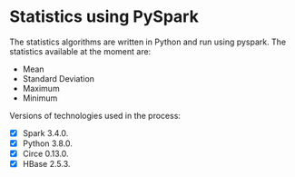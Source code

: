 # Statistics using PySpark
The statistics algorithms are written in Python and run using pyspark.
The statistics available at the moment are:

 - Mean
 - Standard Deviation
 - Maximum
 - Minimum

Versions of technologies used in the process:

 - [x] Spark 3.4.0.
 - [x] Python 3.8.0.
 - [x] Circe 0.13.0.
 - [x] HBase 2.5.3.
